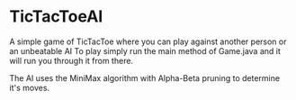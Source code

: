 # TicTacToeAI
A simple game of TicTacToe where you can play against another person or an unbeatable AI
To play simply run the main method of Game.java and it will run you through it from there.

The AI uses the MiniMax algorithm with Alpha-Beta pruning to determine it's moves.
